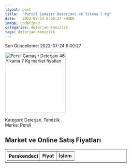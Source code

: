 ```yaml
---
layout: post
title:  "Persil Çamaşır Deterjanı 46 Yıkama 7 Kg"
date:   2022-07-24 6:00:27 +0300
image: undefined
categories: deterjan-temizlik
tags: deterjan-temizlik
---
```


Son Güncelleme: 2022-07-24 9:00:27

<img src="undefined" width="200" alt="Persil Çamaşır Deterjanı 46 Yıkama 7 Kg market fiyatları" />

Kategori: Deterjan, Temizlik
<br />
Marka: Persil

<h2>Market ve Online Satış Fiyatları</h2>

<table border="1" style="padding: 5px;width:80%;">
  <tr>
    <td style="padding: 5px;"><strong>Perakendeci</strong></td>
    <td><strong>Fiyat</strong></td>
    <td><strong>İşlem</strong></td>
  </tr>
  
</table>
